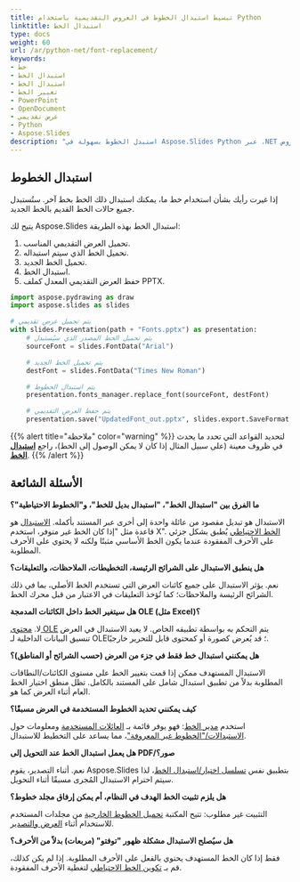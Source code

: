```yaml
---
title: تبسيط استبدال الخطوط في العروض التقديمية باستخدام Python
linktitle: استبدال الخط
type: docs
weight: 60
url: /ar/python-net/font-replacement/
keywords:
- خط
- استبدال الخط
- استبدال الخط
- تغيير الخط
- PowerPoint
- OpenDocument
- عرض تقديمي
- Python
- Aspose.Slides
description: "استبدل الخطوط بسهولة في Aspose.Slides Python عبر .NET لضمان تنسيق نص ثابت في عروض PowerPoint وOpenDocument."
---
```


## **استبدال الخطوط**

إذا غيرت رأيك بشأن استخدام خط ما، يمكنك استبدال ذلك الخط بخط آخر. ستُستبدل جميع حالات الخط القديم بالخط الجديد.

يتيح لك Aspose.Slides استبدال الخط بهذه الطريقة:

1. تحميل العرض التقديمي المناسب.  
2. تحميل الخط الذي سيتم استبداله.  
3. تحميل الخط الجديد.  
4. استبدال الخط.  
5. حفظ العرض التقديمي المعدل كملف PPTX.  

```py
import aspose.pydrawing as draw
import aspose.slides as slides

# يتم تحميل عرض تقديمي
with slides.Presentation(path + "Fonts.pptx") as presentation:
    # يتم تحميل الخط المصدر الذي سيُستبدل
    sourceFont = slides.FontData("Arial")

    # يتم تحميل الخط الجديد
    destFont = slides.FontData("Times New Roman")

    # يتم استبدال الخطوط
    presentation.fonts_manager.replace_font(sourceFont, destFont)

    # يتم حفظ العرض التقديمي
    presentation.save("UpdatedFont_out.pptx", slides.export.SaveFormat.PPTX)
```

{{% alert title="ملاحظة" color="warning" %}} 
لتحديد القواعد التي تحدد ما يحدث في ظروف معينة (على سبيل المثال إذا كان لا يمكن الوصول إلى الخط)، راجع [**استبدال الخط**](/slides/ar/python-net/font-substitution/). 
{{% /alert %}}

## **الأسئلة الشائعة**

**ما الفرق بين "استبدال الخط"، "استبدال بديل للخط"، و"الخطوط الاحتياطية"؟**

الاستبدال هو تبديل مقصود من عائلة واحدة إلى أخرى عبر المستند بأكمله. [الاستبدال](/slides/ar/python-net/font-substitution/) هو قاعدة مثل "إذا كان الخط غير متوفر، استخدم X". [الخط الاحتياطي](/slides/ar/python-net/fallback-font/) يُطبق بشكل جزئي على الأحرف المفقودة عندما يكون الخط الأساسي مثبتًا ولكنه لا يحتوي على الأحرف المطلوبة.

**هل ينطبق الاستبدال على الشرائح الرئيسة، التخطيطات، الملاحظات، والتعليقات؟**

نعم. يؤثر الاستبدال على جميع كائنات العرض التي تستخدم الخط الأصلي، بما في ذلك الشرائح الرئيسة والملاحظات؛ كما تُؤخذ التعليقات في الاعتبار من قبل محرك الخط.

**هل سيتغير الخط داخل الكائنات المدمجة OLE (مثل Excel)؟**

لا. [محتوى OLE](/slides/ar/python-net/manage-ole/) يتم التحكم به بواسطة تطبيقه الخاص. لا يعيد الاستبدال في العرض تنسيق البيانات الداخلية لـ OLE؛ قد يُعرض كصورة أو كمحتوى قابل للتحرير خارجيًا.

**هل يمكنني استبدال خط فقط في جزء من العرض (حسب الشرائح أو المناطق)؟**

الاستبدال المستهدف ممكن إذا قمت بتغيير الخط على مستوى الكائنات/النطاقات المطلوبة بدلاً من تطبيق استبدال شامل على المستند بالكامل. تظل منطق اختيار الخط العام أثناء العرض كما هو.

**كيف يمكنني تحديد الخطوط المستخدمة في العرض مسبقًا؟**

استخدم [مدير الخط]((https://reference.aspose.com/slides/python-net/aspose.slides/fontsmanager/)): فهو يوفر قائمة بـ [العائلات المستخدمة]((https://reference.aspose.com/slides/python-net/aspose.slides/fontsmanager/get_fonts/)) ومعلومات حول [الاستبدالات/"الخطوط غير المعروفة"]((https://reference.aspose.com/slides/python-net/aspose.slides/fontsmanager/get_substitutions/))، مما يساعد على التخطيط للاستبدال.

**هل يعمل استبدال الخط عند التحويل إلى PDF/صور؟**

نعم. أثناء التصدير، يقوم Aspose.Slides بتطبيق نفس [تسلسل اختيار/استبدال الخط](/slides/ar/python-net/font-selection-sequence/)، لذا سيتم احترام الاستبدال المُجرى مسبقًا أثناء التحويل.

**هل يلزم تثبيت الخط الهدف في النظام، أم يمكن إرفاق مجلد خطوط؟**

التثبيت غير مطلوب: تتيح المكتبة [تحميل الخطوط الخارجية](/slides/ar/python-net/custom-font/) من مجلدات المستخدم للاستخدام أثناء [العرض والتصدير](/slides/ar/python-net/convert-powerpoint/).

**هل سيُصلح الاستبدال مشكلة ظهور "توفتو" (مربعات) بدلاً من الأحرف؟**

فقط إذا كان الخط المستهدف يحتوي بالفعل على الأحرف المطلوبة. إذا لم يكن كذلك، قم بـ [تكوين الخط الاحتياطي](/slides/ar/python-net/fallback-font/) لتغطية الأحرف المفقودة.